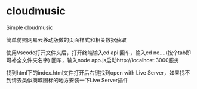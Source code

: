 # cloudmusic
Simple cloudmusic

简单仿照网易云移动版做的页面样式和相关数据获取

使用Vscode打开文件夹后，打开终端输入cd api 回车，输入cd ne....(按个tab即可补全文件夹名字) 回车，输入node app.js启动http://localhost:3000服务

找到html下的index.html文件打开后右键找到open with Live Server，如果找不到请去类似商城图标的地方安装一下Live Server插件
